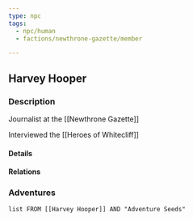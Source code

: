 ```yaml
---
type: npc
tags:
  - npc/human
  - factions/newthrone-gazette/member

---
```


## Harvey Hooper

### Description



Journalist at the [[Newthrone Gazette]]

Interviewed the [[Heroes of Whitecliff]]


#### Details

#### Relations


### Adventures
```dataview
list FROM [[Harvey Hooper]] AND "Adventure Seeds"
```
